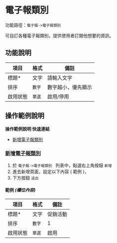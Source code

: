 # 電子報類別 


功能路徑：`電子報->電子報類別 `

可自訂各種電子報類別，提供使用者訂閱他想要的資訊。


  
##  功能說明

| 項目  | 格式 | 備註 |
|---|---|---|
|標題*|文字|請輸入文字|
|排序|`數字`|數字越小，優先顯示|
|啟用狀態|`單選`|啟用/停用|

##  操作範例說明

**操作範例說明 快速連結**

* [新增電子報類別](guide/epaper-category#新增電子報類別)

### [新增電子報類別](guide/epaper-category#新增電子報類別)

1. 於 `電子報->電子報類別 ` 列表中，點選右上角按鈕 `新增` 
2. 進去新增頁面，設定以下內容 ( 範例 )，
3. 下方按鈕 `送出`

#### 範例 _(欄位內容)_



| 項目  | 格式 | 備註 |
|---|---|---|
|標題*|文字|促銷活動|
|排序|`數字`|1|
|啟用狀態|`單選`|啟用|